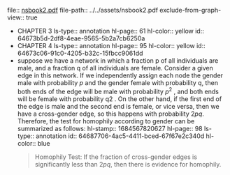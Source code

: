 file:: [nsbook2.pdf](../../assets/nsbook2.pdf)
file-path:: ../../assets/nsbook2.pdf
exclude-from-graph-view:: true

- CHAPTER 3
  ls-type:: annotation
  hl-page:: 61
  hl-color:: yellow
  id:: 64673b5d-2df8-4eae-9565-5b2a7cb6250a
- CHAPTER 4
  ls-type:: annotation
  hl-page:: 95
  hl-color:: yellow
  id:: 64673c06-91c0-4205-b32c-15fbcc9061dd
- suppose we have a network in which a fraction p of all individuals are male, and a fraction q of all individuals are female. Consider a given edge in this network. If we independently assign each node the gender male with probability $p$ and the gender female with probability q, then both ends of the edge will be male with probability $p^2$ , and both ends will be female with probability q2 . On the other hand, if the first end of the edge is male and the second end is female, or vice versa, then we have a cross-gender edge, so this happens with probability $2pq$. Therefore, the test for homophily according to gender can be summarized as follows:
  hl-stamp:: 1684567820627
  hl-page:: 98
  ls-type:: annotation
  id:: 64687706-4ac5-4411-bced-67f67e2c340d
  hl-color:: blue
  > Homophily Test: If the fraction of cross-gender edges is significantly less than $2pq$, then there is evidence for homophily.